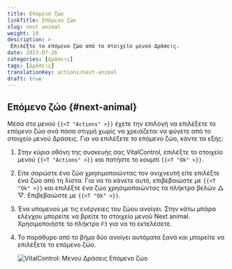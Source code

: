 ```yaml
---
title: Επόμενο ζώο
linkTitle: Επόμενο ζώο
slug: next animal
weight: 10
description: >
 Επιλέξτε το επόμενο ζώο από το στοιχείο μενού Δράσεις.
date: 2023-07-26
categories: [Δράσεις]
tags: [Δράσεις]
translationKey: actions/next-animal
draft: true
---
```

## Επόμενο ζώο {#next-animal}

Μέσα στο μενού `{{<T "Actions" >}}` έχετε την επιλογή να επιλέξετε το επόμενο ζώο ανά πάσα στιγμή χωρίς να χρειάζεται να φύγετε από το στοιχείο μενού Δράσεις. Για να επιλέξετε το επόμενο ζώο, κάντε τα εξής:

1. Στην κύρια οθόνη της συσκευής σας VitalControl, επιλέξτε το στοιχείο μενού `{{<T "Actions" >}}` και πατήστε το κουμπί `{{<T "Ok" >}}`.

2. Είτε σαρώστε ένα ζώο χρησιμοποιώντας τον ανιχνευτή είτε επιλέξτε ένα ζώο από τη λίστα. Για να το κάνετε αυτό, επιβεβαιώστε με `{{<T "Ok" >}}` και επιλέξτε ένα ζώο χρησιμοποιώντας τα πλήκτρα βελών △ ▽. Επιβεβαιώστε με `{{<T "Ok" >}}`.

3. Ένα υπομενού με τις ενέργειες του ζώου ανοίγει. Στην κάτω μπάρα ελέγχου μπορείτε να βρείτε το στοιχείο μενού Next animal. Χρησιμοποιήστε το πλήκτρο `F3` για να το εκτελέσετε.

4. Το παράθυρο από το βήμα δύο ανοίγει αυτόματα ξανά και μπορείτε να επιλέξετε το επόμενο ζώο.

    ![VitalControl: Μενού Δράσεις Επόμενο ζώο](../images/nextanimal.png "Επιλέξτε επόμενο ζώο")
    
